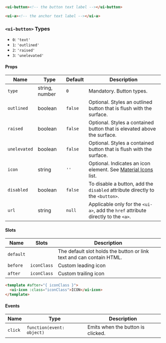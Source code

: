 ```html
<ui-button><!-- the button text label --></ui-button>

<ui-a><!-- the anchor text label --></ui-a>
```

### `<ui-button>` Types

- `0`: `'text'`
- `1`: `'outlined'`
- `2`: `'raised'`
- `3`: `'unelevated'`

#### Props

| Name         | Type           | Default | Description                                                                       |
| ------------ | -------------- | ------- | --------------------------------------------------------------------------------- |
| `type`       | string, number | `0`     | Mandatory. Button types.                                                          |
| `outlined`   | boolean        | `false` | Optional. Styles an outlined button that is flush with the surface.               |
| `raised`     | boolean        | `false` | Optional. Styles a contained button that is elevated above the surface.           |
| `unelevated` | boolean        | `false` | Optional. Styles a contained button that is flush with the surface.               |
| `icon`       | string         | `''`    | Optional. Indicates an icon element. See [Material Icons](/#/icons) list.         |
| `disabled`   | boolean        | `false` | To disable a button, add the `disabled` attribute directly to the `<button>`.     |
| `url`        | string         | `null`  | Applicable only for the `<ui-a>`, add the `href` attribute directly to the `<a>`. |

#### Slots

| Name      | Slots       | Description                                                          |
| --------- | ----------- | -------------------------------------------------------------------- |
| `default` |             | The default slot holds the button or link text and can contain HTML. |
| `before`  | `iconClass` | Custom leading icon                                                  |
| `after`   | `iconClass` | Custom trailing icon                                                 |

```html
<template #after="{ iconClass }">
  <ui-icon :class="iconClass">ICON</ui-icon>
</template>
```

#### Events

| Name    | Type                      | Description                       |
| ------- | ------------------------- | --------------------------------- |
| `click` | `function(event: object)` | Emits when the button is clicked. |
